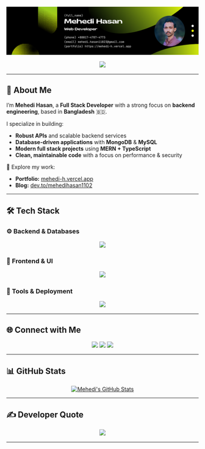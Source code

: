 <!-- 🔵 Banner Image -->
<p align="center">
  <img src="./Hero.png" alt="Professional LinkedIn-Style Banner" />
</p>

<!-- 🧠 Typing Header -->
<p align="center">
  <img src="https://readme-typing-svg.herokuapp.com?font=Fira+Code&pause=1000&color=2F80ED&center=true&width=600&lines=Full+Stack+Developer;Backend+Focused+Engineer;API+%26+Database+Specialist;Scalable+System+Design" />
</p>

---

## 👋 About Me  

I’m **Mehedi Hasan**, a **Full Stack Developer** with a strong focus on **backend engineering**, based in **Bangladesh** 🇧🇩.  

I specialize in building:  
- **Robust APIs** and scalable backend services  
- **Database-driven applications** with **MongoDB** & **MySQL**  
- **Modern full stack projects** using **MERN + TypeScript**  
- **Clean, maintainable code** with a focus on performance & security  

🔗 Explore my work:  
- **Portfolio:** [mehedi-h.vercel.app](https://mehedi-h.vercel.app)  
- **Blog:** [dev.to/mehedihasan1102](https://dev.to/mehedihasan1102)  

---

## 🛠️ Tech Stack  

### ⚙️ Backend & Databases  
<p align="center">
  <img src="https://skillicons.dev/icons?i=nodejs,express,mongodb,mysql,prisma,firebase" />
</p>

### 🎨 Frontend & UI  
<p align="center">
  <img src="https://skillicons.dev/icons?i=react,next,redux,ts,js,tailwind,vite" />
</p>

### 🔧 Tools & Deployment  
<p align="center">
  <img src="https://skillicons.dev/icons?i=git,github,vercel,netlify" />
</p>

---

## 🌐 Connect with Me  

<p align="center">
<!--   <a href="https://mehedi-h.vercel.app"><img src="https://img.shields.io/badge/Portfolio-4A90E2?style=for-the-badge&logo=vercel&logoColor=white"/></a>
  <a href="https://dev.to/mehedihasan1102"><img src="https://img.shields.io/badge/Dev.to-0A0A0A?style=for-the-badge&logo=dev.to&logoColor=white"/></a> -->
  <a href="https://linkedin.com/in/mehedi-hasan1102"><img src="https://img.shields.io/badge/LinkedIn-0077B5?style=for-the-badge&logo=linkedin&logoColor=white"/></a>
  <a href="https://x.com/mehedihasan1102"><img src="https://img.shields.io/badge/X-000000?style=for-the-badge&logo=x&logoColor=white"/></a>
  <a href="mailto:mehedi.hasan11023@gmail.com"><img src="https://img.shields.io/badge/Email-D14836?style=for-the-badge&logo=gmail&logoColor=white"/></a>
<!--   <a href="https://github.com/mehedi-hasan1102"><img src="https://img.shields.io/badge/GitHub-181717?style=for-the-badge&logo=github&logoColor=white"/></a> -->
</p>

---

## 📊 GitHub Stats  

<p align="center">
  <a href="https://awesome-github-stats.azurewebsites.net/index.html??cardType=octocat&theme=github-dark">
    <img alt="Mehedi's GitHub Stats" src="https://awesome-github-stats.azurewebsites.net/user-stats/mehedi-hasan1102?cardType=octocat&theme=github-dark&preferLogin=false" />
  </a>
</p>

---

## ✍️ Developer Quote  

<p align="center">
  <img src="https://quotes-github-readme.vercel.app/api?type=horizontal&theme=tokyonight" />
</p>

---

<!-- Designed and maintained by Mehedi Hasan -->
